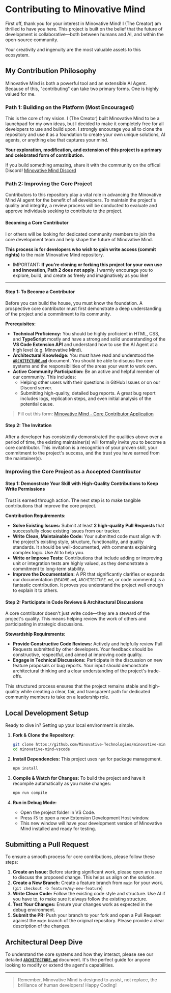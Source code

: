# Contributing to Minovative Mind

First off, thank you for your interest in Minovative Mind! I (The Creator) am thrilled to have you here. This project is built on the belief that the future of development is collaborative—both between humans and AI, and within the open-source community.

Your creativity and ingenuity are the most valuable assets to this ecosystem.

## My Contribution Philosophy

Minovative Mind is both a powerful tool and an extensible AI Agent. Because of this, "contributing" can take two primary forms. One is highly valued for me.

### Path 1: Building on the Platform (Most Encouraged)

This is the core of my vision. I (The Creator) built Minovative Mind to be a launchpad for my own ideas, but I decided to make it completely free for all developers to use and build upon. I strongly encourage you all to clone the repository and use it as a foundation to create your own unique solutions, AI agents, or anything else that captures your mind.

**Your exploration, modification, and extension of this project is a primary and celebrated form of contribution.**

If you build something amazing, share it with the community on the offical Discord!
[Minovative Mind Discord]()

### Path 2: Improving the Core Project

Contributors to this repository play a vital role in advancing the Minovative Mind AI agent for the benefit of all developers. To maintain the project's quality and integrity, a review process will be conducted to evaluate and approve individuals seeking to contribute to the project.

#### Becoming a Core Contributor

I or others will be looking for dedicated community members to join the core development team and help shape the future of Minovative Mind.

**This process is for developers who wish to gain write access (commit rights)** to the main Minovative Mind repository.

- IMPORTANT: **If you're cloning or forking this project for your own use and innovation, Path 2 does not apply**. I warmly encourage you to explore, build, and create as freely and imaginatively as you like!

---

#### Step 1: To Become a Contributor

Before you can build the house, you must know the foundation. A prospective core contributor must first demonstrate a deep understanding of the project and a commitment to its community.

**Prerequisites:**

- **Technical Proficiency:** You should be highly proficient in HTML, CSS, and **TypeScript** mostly and have a strong and solid understanding of the **VS Code Extension API** and understand how to use the AI Agent at a high level (e.g. Minovative Mind).
- **Architectural Knowledge:** You must have read and understood the [**`ARCHITECTURE.md`**](./ARCHITECTURE.md) document. You should be able to discuss the core systems and the responsibilities of the areas your want to work own.
- **Active Community Participation:** Be an active and helpful member of our community. This includes:
  - Helping other users with their questions in GitHub Issues or on our Discord server.
  - Submitting high-quality, detailed bug reports. A great bug report includes logs, replication steps, and even initial analysis of the potential cause.

> Fill out this form: [Minovative Mind - Core Contributor Application](https://forms.gle/5GiZ7EooEGdei9939)

#### Step 2: The Invitation

After a developer has consistently demonstrated the qualities above over a period of time, the existing maintainer(s) will formally invite you to become a core contributor. This invitation is a recognition of your proven skill, your commitment to the project's success, and the trust you have earned from the maintainer(s).

### Improving the Core Project as a Accepted Contributor

#### Step 1: Demonstrate Your Skill with High-Quality Contributions to Keep Write Permissions

Trust is earned through action. The next step is to make tangible contributions that improve the core project.

**Contribution Requirements:**

- **Solve Existing Issues:** Submit at least **2 high-quality Pull Requests** that successfully close existing issues from our tracker.
- **Write Clean, Maintainable Code:** Your submitted code must align with the project's existing style, structure, functionality, and quality standards. It should be well-documented, with comments explaining complex logic. Use AI to help you.
- **Write or Improve Tests:** Contributions that include adding or improving unit or integration tests are highly valued, as they demonstrate a commitment to long-term stability.
- **Improve the Documentation:** A PR that significantly clarifies or expands our documentation (`README.md`, `ARCHITECTURE.md`, or code comments) is a fantastic contribution. It proves you understand the project well enough to explain it to others.

#### Step 2: Participate in Code Reviews & Architectural Discussions

A core contributor doesn't just write code—they are a steward of the project's quality. This means helping review the work of others and participating in strategic discussions.

**Stewardship Requirements:**

- **Provide Constructive Code Reviews:** Actively and helpfully review Pull Requests submitted by other developers. Your feedback should be constructive, respectful, and aimed at improving code quality.
- **Engage in Technical Discussions:** Participate in the discussion on new feature proposals or bug reports. Your input should demonstrate architectural thinking and a clear understanding of the project's trade-offs.

This structured process ensures that the project remains stable and high-quality while creating a clear, fair, and transparent path for dedicated community members to take on a leadership role.

## Local Development Setup

Ready to dive in? Setting up your local environment is simple.

1. **Fork & Clone the Repository:**

   ```bash
   git clone https://github.com/Minovative-Technologies/minovative-mind.git
   cd minovative-mind-vscode
   ```

2. **Install Dependencies:**
   This project uses `npm` for package management.

   ```bash
   npm install
   ```

3. **Compile & Watch for Changes:**
   To build the project and have it recompile automatically as you make changes:

   ```bash
   npm run compile
   ```

4. **Run in Debug Mode:**
   - Open the project folder in VS Code.
   - Press `F5` to open a new Extension Development Host window.
   - This new window will have your development version of Minovative Mind installed and ready for testing.

## Submitting a Pull Request

To ensure a smooth process for core contributions, please follow these steps:

1. **Create an Issue:** Before starting significant work, please open an issue to discuss the proposed change. This helps us align on the solution.
2. **Create a New Branch:** Create a feature branch from `main` for your work. (`git checkout -b feature/my-new-feature`)
3. **Write Clean Code:** Follow the existing code style and structure. Use AI if you have to, to make sure it always follow the existing structure.
4. **Test Your Changes:** Ensure your changes work as expected in the debug environment.
5. **Submit the PR:** Push your branch to your fork and open a Pull Request against the `main` branch of the original repository. Please provide a clear description of the changes.

## Architectural Deep Dive

To understand the core systems and how they interact, please see our detailed [**`ARCHITECTURE.md`**](./ARCHITECTURE.md) document. It's the perfect guide for anyone looking to modify or extend the agent's capabilities.

---

> Remember, Minovative Mind is designed to assist, not replace, the brilliance of human developers! Happy Coding!
